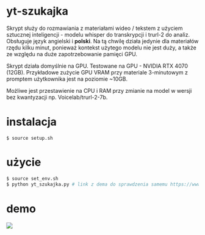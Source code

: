# yt-szukajka
Skrypt służy do rozmawiania z materiałami wideo / tekstem z użyciem sztucznej inteligencji - modelu whisper do transkrypcji i trurl-2 do analiz. Obsługuje język angielski i **polski**. 
Na tą chwilę działa jedynie dla materiałów rzędu kilku minut, ponieważ kontekst użytego modelu nie jest duży, a także ze względu na duże zapotrzebowanie pamięci GPU.

Skrypt działa domyślnie na GPU.
Testowane na GPU - NVIDIA RTX 4070 (12GB). Przykładowe zużycie GPU VRAM przy materiale 3-minutowym z promptem użytkownika jest na poziomie ~10GB.

Możliwe jest przestawienie na CPU i RAM przy zmianie na model w wersji bez kwantyzacji np. Voicelab/trurl-2-7b.

# instalacja
`$ source setup.sh`

# użycie
```bash
$ source set_env.sh
$ python yt_szukajka.py # link z dema do sprawdzenia samemu https://www.youtube.com/watch?v=6WvQIcm8yw4
```
# demo
![](demo.gif)
